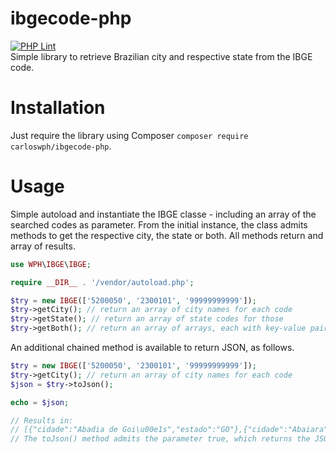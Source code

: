 # ibgecode-php<br>
[![PHP Lint](https://img.shields.io/badge/PHP%20Lint-passed-green)](https://github.com/carloswph/ibgecode-php/)<br>
Simple library to retrieve Brazilian city and respective state from the IBGE code.<br>

# Installation
Just require the library using Composer `composer require carloswph/ibgecode-php`.

# Usage
Simple autoload and instantiate the IBGE classe - including an array of the searched codes as parameter. From the initial instance, the class admits methods to get the respective city, the state or both. All methods return and array of results. 

```php
use WPH\IBGE\IBGE;

require __DIR__ . '/vendor/autoload.php';

$try = new IBGE(['5200050', '2300101', '99999999999']);
$try->getCity(); // return an array of city names for each code
$try->getState(); // return an array of state codes for those
$try->getBoth(); // return an array of arrays, each with key-value pairs for cities and state codes
```

An additional chained method is available to return JSON, as follows.

```php
$try = new IBGE(['5200050', '2300101', '99999999999']);
$try->getCity(); // return an array of city names for each code
$json = $try->toJson();

echo = $json;

// Results in:
// [{"cidade":"Abadia de Goi\u00e1s","estado":"GO"},{"cidade":"Abaiara","estado":"CE"},["C\u00f3digo Inexistente."]]
// The toJson() method admits the parameter true, which returns the JSON response in pretty print format.
